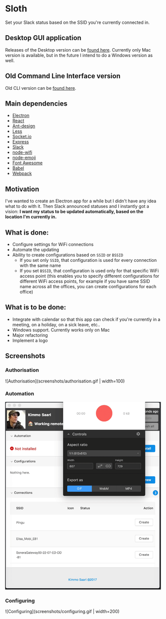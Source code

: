 # Sloth

Set your Slack status based on the SSID you're currently connected in.

## Desktop GUI application

Releases of the Desktop version can be [found here](https://github.com/kirbo/sloth/releases).
Currently only Mac version is available, but in the future I intend to do a Windows version as well.

## Old Command Line Interface version

Old CLI version can be [found here](https://github.com/kirbo/sloth/tree/cli).

## Main dependencies

* [Electron](https://github.com/electron/electron)
* [React](https://github.com/facebook/react)
* [Ant-design](https://ant.design/docs/react/introduce)
* [Less](https://github.com/less/less.js)
* [Socket.io](https://github.com/socketio/socket.io/)
* [Express](https://github.com/expressjs/express)
* [Slack](https://github.com/smallwins/slack)
* [node-wifi](https://github.com/elqui-app/node-wifi)
* [node-emoji](https://github.com/omnidan/node-emoji)
* [Font Awesome](https://github.com/FortAwesome/Font-Awesome)
* [Babel](https://github.com/babel/babel)
* [Webpack](https://github.com/webpack/webpack)

## Motivation

I've wanted to create an Electron app for a while but I didn't have any idea what to do with it.
Then Slack announced statuses and I instantly got a vision:
__I want my status to be updated automatically, based on the location I'm currently in.__

## What is done:

* Configure settings for WiFi connections
* Automate the updating
* Ability to create configurations based on `SSID` or `BSSID`
  * If you set only `SSID`, that configuration is used for every connection with the same name
  * If you set `BSSID`, that configuration is used only for that specific WiFi access point (this enables you to specify different configurations for different WiFi access points, for example if you have same SSID name across all the offices, you can create configurations for each office)

## What is to be done:

* Integrate with calendar so that this app can check if you're currently in a meeting, on a holiday, on a sick leave, etc..
* Windows support. Currently works only on Mac
* Major refactoring
* Implement a logo

## Screenshots

### Authorisation
![Authorisation](screenshots/authorisation.gif | width=100)

### Automation
![Automation](screenshots/automation.gif)

### Configuring
![Configuring](screenshots/configuring.gif | width=200)
